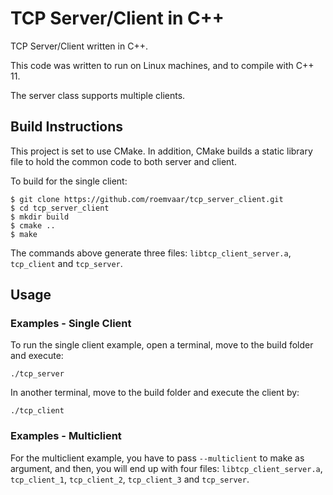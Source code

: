 # TCP Server/Client in C++

TCP Server/Client written in C++.

This code was written to run on Linux machines, and to compile with C++ 11.

The server class supports multiple clients.

## Build Instructions

This project is set to use CMake. In addition, CMake builds a static library
file to hold the common code to both server and client.

To build for the single client:

```
$ git clone https://github.com/roemvaar/tcp_server_client.git
$ cd tcp_server_client
$ mkdir build
$ cmake ..
$ make
```

The commands above generate three files: ```libtcp_client_server.a```,
```tcp_client``` and ```tcp_server```.

## Usage

### Examples - Single Client

To run the single client example, open a terminal, move to the build folder and execute:

```./tcp_server```

In another terminal, move to the build folder and execute the client by:

```./tcp_client```

### Examples - Multiclient

For the multiclient example, you have to pass ```--multiclient``` to make as argument,
and then, you will end up with four files: ```libtcp_client_server.a```, ```tcp_client_1```,
```tcp_client_2```, ```tcp_client_3``` and ```tcp_server```.

